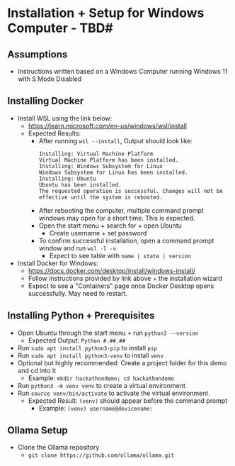 # Installation + Setup for Windows Computer - TBD#
## Assumptions ##
- Instructions written based on a Windows Computer running Windows 11 with S Mode Disabled

## Installing Docker ##
- Install WSL using the link below:
  - https://learn.microsoft.com/en-us/windows/wsl/install
  - Expected Results:
      - After running `wsl --install`, Output should look like:
        ```
        Installing: Virtual Machine Platform
        Virtual Machine Platform has been installed.
        Installing: Windows Subsystem for Linux
        Windows Subsystem for Linux has been installed.
        Installing: Ubuntu
        Ubuntu has been installed.
        The requested operation is successful. Changes will not be effective until the system is rebooted.
        ```
    - After rebooting the computer, multiple command prompt windows may open for a short time. This is expected.
    - Open the start menu + search for + open Ubuntu
         - Create username + set password
    - To confirm successful installation, open a command prompt window and run `wsl -l -v`
         - Expect to see table with `name | state | version`
- Install Docker for Windows:
    - https://docs.docker.com/desktop/install/windows-install/
    - Follow instructions provided by link above + the installation wizard
    - Expect to see a "Containers" page once Docker Desktop opens successfully. May need to restart.

## Installing Python + Prerequisites ##
- Open Ubuntu through the start menu + run `python3 --version`
     - Expected Output: `Python #.##.##`
- Run `sudo apt install python3-pip` to install `pip`
- Run `sudo apt install python3-venv` to install `venv`
- Optional but highly recommended: Create a project folder for this demo and cd into it
    - Example: `mkdir hackathondemo; cd hackathondemo`
- Run `python3 -m venv venv` to create a virtual environment
- Run `source venv/bin/activate` to activate the virtual environment.
    - Expected Result: `(venv)` should appear before the command prompt
        - Example: `(venv) username@devicename:`
     
## Ollama Setup ##
- Clone the Ollama repository
    - `git clone https://github.com/ollama/ollama.git`

      
